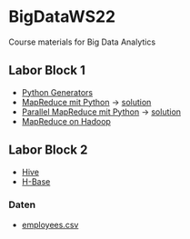 # BigDataWS22
Course materials for Big Data Analytics

## Labor Block 1
* [Python Generators](https://colab.research.google.com/github/keuperj/BigDataWS22/blob/main/Block_1/Generators.ipynb) 
* [MapReduce mit Python](https://colab.research.google.com/github/keuperj/BigDataWS22/blob/main/Block_1/Assignment_MapReduce.ipynb) -> [solution](https://colab.research.google.com/github/keuperj/BigDataWS22/blob/main/Block_1/Assignment_MapReduce_solution.ipynb) 
* [Parallel MapReduce mit Python](https://colab.research.google.com/github/keuperj/BigDataWS22/blob/main/Block_1/Assignment_Parallel_MapReduce.ipynb) -> [solution](https://colab.research.google.com/github/keuperj/BigDataWS22/blob/main/Block_1/Assignment_Parallel_MapReduce_solution.ipynb) 
* [MapReduce on Hadoop](https://colab.research.google.com/github/keuperj/BigDataWS22/blob/main/Block_1/Assignment_MRJOBLIB.ipynb)

## Labor Block 2
* [Hive](https://colab.research.google.com/github/keuperj/BigDataWS22/blob/main/Block_2/Assignment_Hive.ipynb)
* [H-Base](https://colab.research.google.com/github/keuperj/BigDataWS22/blob/main/Block_2/Assignment_HBASE.ipynb)

### Daten
* [employees.csv](Block_2/employees.csv)
